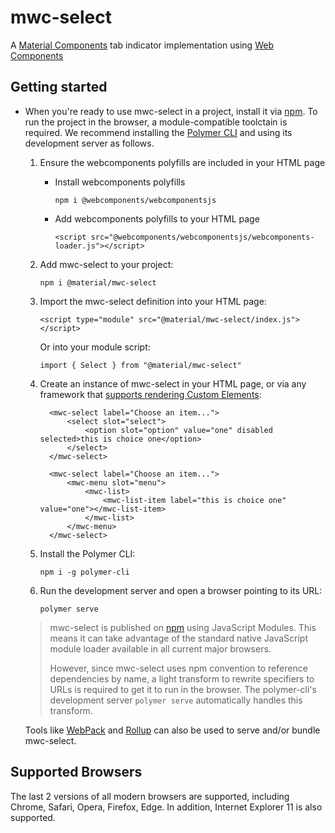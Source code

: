 # mwc-select
A [Material Components](https://material.io/develop/) tab indicator implementation using [Web Components](https://www.webcomponents.org/introduction)

## Getting started

* When you're ready to use mwc-select in a project, install it via [npm](https://www.npmjs.com/). To run the project in the browser, a module-compatible toolctain is required. We recommend installing the [Polymer CLI](https://github.com/Polymer/polymer-cli) and using its development server as follows.

  1. Ensure the webcomponents polyfills are included in your HTML page

      - Install webcomponents polyfills

          ```npm i @webcomponents/webcomponentsjs```

      - Add webcomponents polyfills to your HTML page

          ```<script src="@webcomponents/webcomponentsjs/webcomponents-loader.js"></script>```

  1. Add mwc-select to your project:

      ```npm i @material/mwc-select```

  1. Import the mwc-select definition into your HTML page:

      ```<script type="module" src="@material/mwc-select/index.js"></script>```

      Or into your module script:

      ```import { Select } from "@material/mwc-select"```

  1. Create an instance of mwc-select in your HTML page, or via any framework that [supports rendering Custom Elements](https://custom-elements-everywhere.com/):

      ```
        <mwc-select label="Choose an item...">
            <select slot="select">
                <option slot="option" value="one" disabled selected>this is choice one</option>
            </select>
        </mwc-select>
      ```

      ```
        <mwc-select label="Choose an item...">
            <mwc-menu slot="menu">
                <mwc-list>
                    <mwc-list-item label="this is choice one" value="one"></mwc-list-item>
                </mwc-list>
            </mwc-menu>
        </mwc-select>
      ```

  1. Install the Polymer CLI:

      ```npm i -g polymer-cli```

  1. Run the development server and open a browser pointing to its URL:

      ```polymer serve```

  > mwc-select is published on [npm](https://www.npmjs.com/package/@material/mwc-select) using JavaScript Modules.
  This means it can take advantage of the standard native JavaScript module loader available in all current major browsers.
  >
  > However, since mwc-select uses npm convention to reference dependencies by name, a light transform to rewrite specifiers to URLs is required to get it to run in the browser. The polymer-cli's development server `polymer serve` automatically handles this transform.

  Tools like [WebPack](https://webpack.js.org/) and [Rollup](https://rollupjs.org/) can also be used to serve and/or bundle mwc-select.

## Supported Browsers

The last 2 versions of all modern browsers are supported, including
Chrome, Safari, Opera, Firefox, Edge. In addition, Internet Explorer 11 is also supported.
